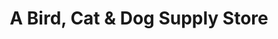 ---
title: "A Bird, Cat & Dog Supply Store"
url: /woodinville/a-bird-cat-and-dog-supply-store/
shop: pet
---